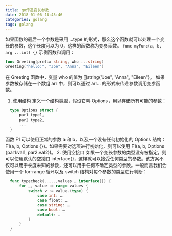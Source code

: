 ```yaml
---
title: go传递变长参数
date: 2018-01-06 18:45:46
categories: golang
tags: golang
---
```


如果函数的最后一个参数是采用 ...type 的形式，那么这个函数就可以处理一个变长的参数，这个长度可以为 0，这样的函数称为变参函数。
`func myFunc(a, b, arg ...int) {}`
示例函数和调用：
``` go
func Greeting(prefix string, who ...string)
Greeting("hello:", "Joe", "Anna", "Eileen")
```
在 Greeting 函数中，变量 who 的值为 []string{"Joe", "Anna", "Eileen"}。
如果参数被存储在一个数组 arr 中，则可以通过 arr... 的形式来传递参数调用变参函数。
1. 使用结构
定义一个结构类型，假设它叫 Options，用以存储所有可能的参数：
``` go
  type Options struct {
      par1 type1,
      par2 type2,
      ...
  }
```
函数 F1 可以使用正常的参数 a 和 b，以及一个没有任何初始化的 Options 结构： F1(a, b, Options {})。如果需要对选项进行初始化，则可以使用 F1(a, b, Options {par1:val1, par2:val2})。
2. 使用空接口
如果一个变长参数的类型没有被指定，则可以使用默认的空接口 interface{}，这样就可以接受任何类型的参数。该方案不仅可以用于长度未知的参数，还可以用于任何不确定类型的参数。一般而言我们会使用一个 for-range 循环以及 switch 结构对每个参数的类型进行判断：
``` go 
  func typecheck(..,..,values … interface{}) {
      for _, value := range values {
          switch v := value.(type) {
              case int: …
              case float: …
              case string: …
              case bool: …
              default: …
          }
      }
  }
  ```